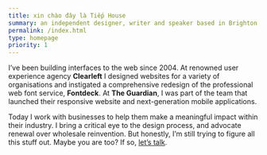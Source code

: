 ```yaml
---
title: xin chào đây là Tiếp House
summary: an independent designer, writer and speaker based in Brighton, England. I help responsible organisations make purposeful digital products.
permalink: /index.html
type: homepage
priority: 1
---
```

I’ve been building interfaces to the web since 2004. At renowned user experience agency **Clearleft** I designed websites for a variety of organisations and instigated a comprehensive redesign of the professional web font service, **Fontdeck**. At **The Guardian**, I was part of the team that launched their responsive website and next-generation mobile applications.

Today I work with businesses to help them make a meaningful impact within their industry. I bring a critical eye to the design process, and advocate renewal over wholesale reinvention. But honestly, I’m still trying to figure all this stuff out. Maybe you are too? If so, [let’s talk](/contact/).
